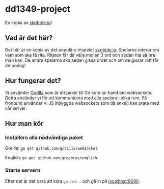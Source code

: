 # dd1349-project
En kopia av [skribble.io](https://skribbl.io)!

## Vad är det här?
Det här är en kopia av det populära ritspelet [skribble.io](https://skribbl.io). Spelarna roterar om vem som ska få rita. Ritaren får då välja mellan 3 ord och sedan rita så bra man kan. De andra spelarna ska sedan gissa ordet och om de gissar rätt får de poäng!

## Hur fungerar det?
Vi använder [Gorilla](https://github.com/gorilla/websocket) som är ett paket till Go som tar hand om websockets. Detta använder vi för att kommunicera med alla spelare i olika rum. På frontend använder vi JS inbyggda websockets som då enkelt kan prata med vår server.

## Hur man kör
### Installera alla nödvändiga paket
Gorilla: `go get github.com/gorilla/websocket`.

English: `go get github.com/gregoryv/english`.

### Starta servern
Efter det är det bara att köra `go run .` och gå in på [localhost:8080](http://localhost:8080/).

